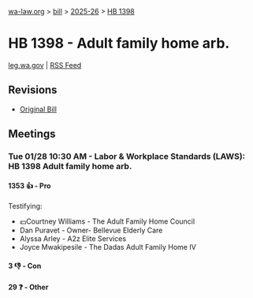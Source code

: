 [wa-law.org](/) > [bill](/bill/) > [2025-26](/bill/2025-26/) > [HB 1398](/bill/2025-26/hb/1398/)

# HB 1398 - Adult family home arb.
[leg.wa.gov](https://app.leg.wa.gov/billsummary?BillNumber=1398&Year=2025&Initiative=false) | [RSS Feed](./rss.xml)

## Revisions
* [Original Bill](1/)

## Meetings
### Tue 01/28 10:30 AM - Labor & Workplace Standards (LAWS): HB 1398 Adult family home arb.
#### 1353 👍 - Pro
Testifying:
* 💵Courtney Williams - The Adult Family Home Council
* Dan Puravet - Owner- Bellevue Elderly Care
* Alyssa Arley - A2z Elite Services
* Joyce Mwakipesile - The Dadas Adult Family Home IV

#### 3 👎 - Con

#### 29 ❓ - Other
